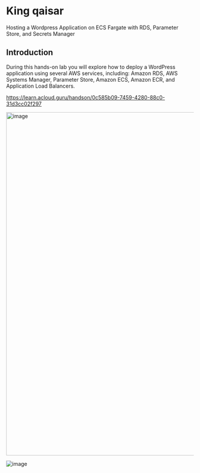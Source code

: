 # King qaisar

Hosting a Wordpress Application on ECS Fargate with RDS, Parameter Store, and Secrets Manager
## Introduction
During this hands-on lab you will explore how to deploy a WordPress application using several AWS services, 
including: Amazon RDS, AWS Systems Manager, Parameter Store, Amazon ECS, Amazon ECR, and Application Load Balancers.

https://learn.acloud.guru/handson/0c585b09-7459-4280-88c0-31d3cc02f297


<img width="922" alt="image" src="https://github.com/user-attachments/assets/06eac3b2-b792-4ef4-9d57-1b18be651eb6">


![image](https://github.com/user-attachments/assets/b7efcb98-c40b-4256-81d0-6561d0ddee50)

